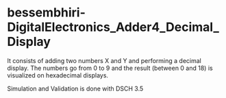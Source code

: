 # bessembhiri-DigitalElectronics_Adder4_Decimal_Display
It consists of adding two numbers X and Y and performing a decimal display. 
The numbers go from 0 to 9 and the result (between 0 and 18) is visualized on hexadecimal displays.

Simulation and Validation is done with DSCH 3.5
